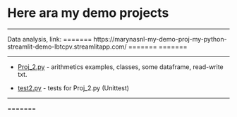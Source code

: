 # Here ara  my demo projects

<hr>
Data analysis, link:
=======
https://marynasnl-my-demo-proj-my-python-streamlit-demo-lbtcpv.streamlitapp.com/
=======
=======
<hr>


- [Proj_2.py](https://github.com/MarynaSnl/my_demo_proj/tree/main/my_demo_proj2/Proj_2.py) - arithmetics examples, classes, some dataframe, read-write txt.

- [test2.py](https://github.com/MarynaSnl/my_demo_proj/tree/main/my_demo_proj2/test2.py) - tests for  Proj_2.py (Unittest)


<hr>
=======
